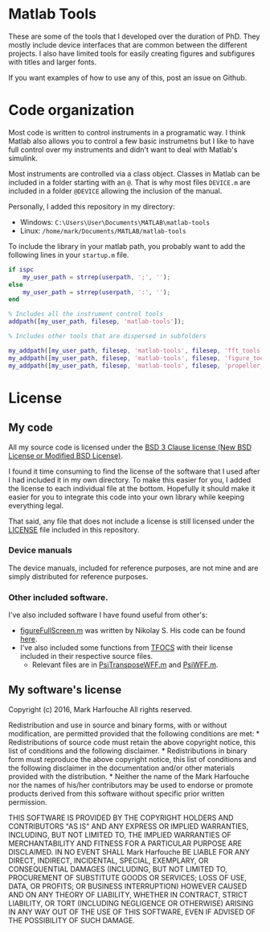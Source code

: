 # Matlab Tools

These are some of the tools that I developed over the duration of PhD.
They mostly include device interfaces that are common between the different
projects. I also have limited tools for easily creating figures and subfigures
with titles and larger fonts.

If you want examples of how to use any of this, post an issue on Github.


# Code organization

Most code is written to control instruments in a programatic way.
I think Matlab also allows you to control a few basic instrumetns but
I like to have full control over my instruments and didn't want
to deal with Matlab's simulink.

Most instruments are controlled via a class object. Classes in Matlab
can be included in a folder starting with an `@`. That is why
most files `DEVICE.m` are included in a folder `@DEVICE` allowing the
inclusion of the manual.

Personally, I added this repository in my directory:

  * Windows: `C:\Users\User\Documents\MATLAB\matlab-tools`
  * Linux: `/home/mark/Documents/MATLAB/matlab-tools`

To include the library in your matlab path, you probably want to add the
following lines in your `startup.m` file.

```Matlab
if ispc
    my_user_path = strrep(userpath, ';', '');
else
    my_user_path = strrep(userpath, ':', '');
end

% Includes all the instrument control tools
addpath([my_user_path, filesep, 'matlab-tools']);

% Includes other tools that are dispersed in subfolders

my_addpath([my_user_path, filesep, 'matlab-tools', filesep, 'fft_tools']);
my_addpath([my_user_path, filesep, 'matlab-tools', filesep, 'figure_tools']);
my_addpath([my_user_path, filesep, 'matlab-tools', filesep, 'propeller_tools']);
```

# License

## My code
All my source code is licensed under the
[BSD 3 Clause license (New BSD License or Modified BSD License)](https://en.wikipedia.org/wiki/BSD_licenses#3-clause_license_.28.22Revised_BSD_License.22.2C_.22New_BSD_License.22.2C_or_.22Modified_BSD_License.22.29).

I found it time consuming to find the license of the software that I used after
I had included it in my own directory. To make this easier for you, I added the
license to each individual file at the bottom. Hopefully it should make it
easier for you to integrate this code into your own library while keeping
everything legal.

That said, any file that does not include a license is still licensed under the
[LICENSE](LICENSE) file included in this repository.

### Device manuals

The device manuals, included for reference purposes, are not mine and are
simply distributed for reference purposes.

### Other included software.

I've also included software I have found useful from other's:
  * [figureFullScreen.m](figure_tools/figureFullScreen.m) was written by Nikolay S. His code can be found [here](http://www.mathworks.com/matlabcentral/fileexchange/31793-minimize-maximize-figure-window).
  * I've also included some functions from [TFOCS](http://cvxr.com/tfocs/) with their license included in their respective source files.
    * Relevant files are in [PsiTransposeWFF.m](fft_tools/PsiTransposeWFF.m) and [PsiWFF.m](fft_tools/PsiWFF.m).


## My software's license

Copyright (c) 2016, Mark Harfouche
All rights reserved.

Redistribution and use in source and binary forms, with or without
modification, are permitted provided that the following conditions are met:
    * Redistributions of source code must retain the above copyright
      notice, this list of conditions and the following disclaimer.
    * Redistributions in binary form must reproduce the above copyright
      notice, this list of conditions and the following disclaimer in the
      documentation and/or other materials provided with the distribution.
    * Neither the name of the Mark Harfouche nor the
      names of his/her contributors may be used to endorse or promote products
      derived from this software without specific prior written permission.

THIS SOFTWARE IS PROVIDED BY THE COPYRIGHT HOLDERS AND CONTRIBUTORS "AS IS" AND
ANY EXPRESS OR IMPLIED WARRANTIES, INCLUDING, BUT NOT LIMITED TO, THE IMPLIED
WARRANTIES OF MERCHANTABILITY AND FITNESS FOR A PARTICULAR PURPOSE ARE
DISCLAIMED. IN NO EVENT SHALL Mark Harfouche BE LIABLE FOR ANY
DIRECT, INDIRECT, INCIDENTAL, SPECIAL, EXEMPLARY, OR CONSEQUENTIAL DAMAGES
(INCLUDING, BUT NOT LIMITED TO, PROCUREMENT OF SUBSTITUTE GOODS OR SERVICES;
LOSS OF USE, DATA, OR PROFITS; OR BUSINESS INTERRUPTION) HOWEVER CAUSED AND
ON ANY THEORY OF LIABILITY, WHETHER IN CONTRACT, STRICT LIABILITY, OR TORT
(INCLUDING NEGLIGENCE OR OTHERWISE) ARISING IN ANY WAY OUT OF THE USE OF THIS
SOFTWARE, EVEN IF ADVISED OF THE POSSIBILITY OF SUCH DAMAGE.
